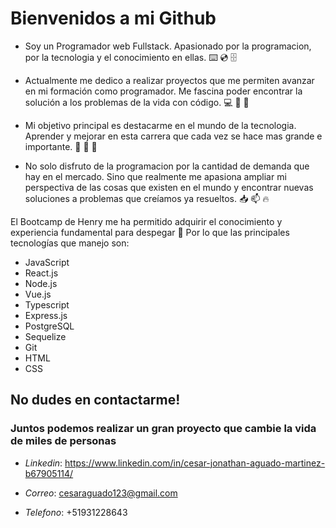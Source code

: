 # Bienvenidos a mi Github


- Soy un Programador web Fullstack. Apasionado por la programacion, por la tecnologia y el conocimiento en ellas.  :keyboard: :cd: :file_cabinet:

- Actualmente me dedico a realizar proyectos que me permiten avanzar en mi formación como programador. Me fascina poder encontrar la solución a los problemas de la vida con código. :computer:   :robot: :signal_strength: 



- Mi objetivo principal es destacarme en el mundo de la tecnologia. Aprender y mejorar en esta carrera que cada vez se hace mas grande e importante. :page_with_curl: :electric_plug: :floppy_disk: 

- No solo disfruto de la programacion por la cantidad de demanda que hay en el mercado. Sino que realmente me apasiona ampliar mi perspectiva de las cosas que existen en el mundo y encontrar nuevas soluciones a problemas que creíamos ya resueltos.  :inbox_tray:  :mailbox: :fire: 



 El Bootcamp de Henry me ha permitido adquirir el conocimiento y experiencia fundamental para despegar 🚀 Por lo que las principales tecnologías que manejo son:

- JavaScript
- React.js 
- Node.js
- Vue.js
- Typescript
- Express.js
- PostgreSQL
- Sequelize
- Git
- HTML
- CSS


## No dudes en contactarme!

### Juntos podemos realizar un gran proyecto que cambie la vida de miles de personas

- *Linkedin*: https://www.linkedin.com/in/cesar-jonathan-aguado-martinez-b67905114/

- *Correo*: cesaraguado123@gmail.com
- *Telefono*: +51931228643
